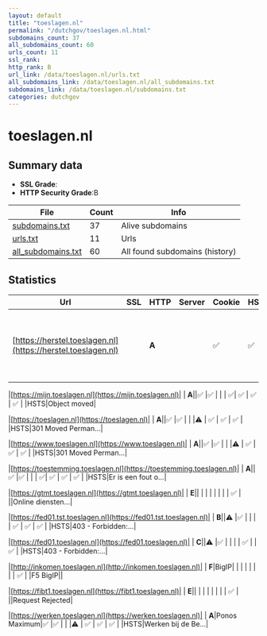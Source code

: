 ```yaml
---
layout: default
title: "toeslagen.nl"
permalink: "/dutchgov/toeslagen.nl.html"
subdomains_count: 37
all_subdomains_count: 60
urls_count: 11
ssl_rank: 
http_rank: B
url_link: /data/toeslagen.nl/urls.txt
all_subdomains_link: /data/toeslagen.nl/all_subdomains.txt
subdomains_link: /data/toeslagen.nl/subdomains.txt
categories: dutchgov
---
```



# toeslagen.nl
## Summary data


 - **SSL Grade**:
 - **HTTP Security Grade**:B


| File       | Count | Info |
|------------|-------|------|
|[subdomains.txt](/data/toeslagen.nl/subdomains.txt)|37|Alive subdomains|
|[urls.txt](/data/toeslagen.nl/urls.txt)|11|Urls|
|[all_subdomains.txt](/data/toeslagen.nl/all_subdomains.txt)|60|All found subdomains (history)|


## Statistics


| Url | SSL | HTTP | Server | Cookie | HSTS | CORS | CTO | CSP | XFO | XXP | RP |FP| Tech |Title |
|--------|-------|-------|------|------|------|------|------|------|------|------|------|------|------|------|
|[https://herstel.toeslagen.nl](https://herstel.toeslagen.nl)| | **A**||:white_check_mark: |:white_check_mark: | | | | :white_check_mark: | :white_check_mark: | :white_check_mark: | |HSTS MySQL PHP WordPress Yoast SEO Premium:21.6 Yoast SEO:21.6|Toeslagen Herste...|


|[https://mijn.toeslagen.nl](https://mijn.toeslagen.nl)| | **A**||:white_check_mark: |:white_check_mark: | | | :white_check_mark:| :white_check_mark: | :white_check_mark: | :white_check_mark: | |HSTS|Object moved|


|[https://toeslagen.nl](https://toeslagen.nl)| | **A**||:white_check_mark: |:white_check_mark: | | |:warning: | :white_check_mark: | :white_check_mark: | :white_check_mark: | |HSTS|301 Moved Perman...|


|[https://www.toeslagen.nl](https://www.toeslagen.nl)| | **A**||:white_check_mark: |:white_check_mark: | | |:warning: | :white_check_mark: | :white_check_mark: | :white_check_mark: | |HSTS|301 Moved Perman...|


|[https://toestemming.toeslagen.nl](https://toestemming.toeslagen.nl)| | **A**||:white_check_mark: |:white_check_mark: | | | :white_check_mark:| :white_check_mark: | :white_check_mark: | :white_check_mark: | |HSTS|Er is een fout o...|


|[https://gtmt.toeslagen.nl](https://gtmt.toeslagen.nl)| | **E**|| | | | | | | | :white_check_mark: | ||Online diensten...|


|[https://fed01.tst.toeslagen.nl](https://fed01.tst.toeslagen.nl)| | **B**||:warning: |:white_check_mark: | | | | :white_check_mark: | :white_check_mark: | :white_check_mark: | |HSTS|403 - Forbidden:...|


|[https://fed01.toeslagen.nl](https://fed01.toeslagen.nl)| | **C**||:warning: |:white_check_mark: | | | | :white_check_mark: | | :white_check_mark: | |HSTS|403 - Forbidden:...|


|[http://inkomen.toeslagen.nl](http://inkomen.toeslagen.nl)| | **F**|BigIP| | | | | | | | :white_check_mark: | |F5 BigIP||


|[https://fibt1.toeslagen.nl](https://fibt1.toeslagen.nl)| | **E**|| | | | | | | | :white_check_mark: | ||Request Rejected|


|[https://werken.toeslagen.nl](https://werken.toeslagen.nl)| | **A**|Ponos Maximum|:white_check_mark: |:white_check_mark: | | |:warning: | :white_check_mark: | :white_check_mark: | :white_check_mark: | |HSTS|Werken bij de Be...|

